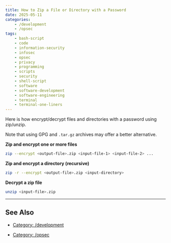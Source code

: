 ```yaml
---
title: How to Zip a File or Directory with a Password
date: 2025-05-11
categories:
    - /development
    - /opsec
tags:
    - bash-script
    - code
    - information-security
    - infosec
    - opsec
    - privacy
    - programming
    - scripts
    - security
    - shell-script
    - software
    - software-development
    - software-engineering
    - terminal
    - terminal-one-liners
---
```


Here is how encrypt/decrypt files and directories with a password using zip/unzip. 

Note that using GPG and `.tar.gz` archives may offer a better alternative.

**Zip and encrypt one or more files**

```sh
zip --encrypt <output-file>.zip <input-file-1> <input-file-2> ...
```

**Zip and encrypt a directory (recursive)**

```sh
zip -r --encrypt <output-file>.zip <input-directory>
```

**Decrypt a zip file**

```sh
unzip <input-file>.zip
```

---

## See Also

- [Category: /development](/notes-by-category#category-/development)

- [Category: /opsec](/notes-by-category#category-/opsec)

